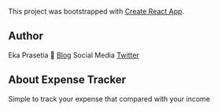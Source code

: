 This project was bootstrapped with [Create React App](https://github.com/facebook/create-react-app).

## Author

Eka Prasetia 📖 [Blog](https://www.ekaprasetia.com/)
Social Media [Twitter](https://twitter.com/dannyeka)

## About Expense Tracker

Simple to track your expense that compared with your income

